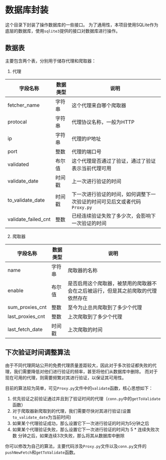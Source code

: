 # 数据库封装

这个目录下封装了操作数据库的一些接口。
为了通用性，本项目使用SQLite作为底层的数据库，使用`sqlite3`提供的接口对数据库进行操作。

## 数据表

主要包含两个表，分别用于储存代理和爬取器：

1. 代理

| 字段名称            | 数据类型 | 说明                                                                     |
|---------------------|----------|--------------------------------------------------------------------------|
| fetcher_name        | 字符串   | 这个代理来自哪个爬取器                                                   |
| protocal            | 字符串   | 代理协议名称，一般为HTTP                                                 |
| ip                  | 字符串   | 代理的IP地址                                                             |
| port                | 整数     | 代理的端口号                                                             |
| validated           | 布尔值   | 这个代理是否通过了验证，通过了验证表示当前代理可用                       |
| validate_date       | 时间戳   | 上一次进行验证的时间                                                     |
| to_validate_date    | 时间戳   | 下一次进行验证的时间，如何调整下一次验证的时间可见后文或者代码`Proxy.py` |
| validate_failed_cnt | 整数     | 已经连续验证失败了多少次，会影响下一次验证的时间                         |

2. 爬取器

| 字段名称         | 数据类型 | 说明                                                                             |
|------------------|----------|----------------------------------------------------------------------------------|
| name             | 字符串   | 爬取器的名称                                                                     |
| enable           | 布尔值   | 是否启用这个爬取器，被禁用的爬取器不会在之后被运行，但是其之前爬取的代理依然存在 |
| sum_proxies_cnt  | 整数     | 至今为止总共爬取到了多少个代理                                                   |
| last_proxies_cnt | 整数     | 上次爬取到了多少个代理                                                           |
| last_fetch_date  | 时间戳   | 上次爬取的时间                                                                   |

## 下次验证时间调整算法

由于不同代理网站公开的免费代理质量差距较大，因此对于多次验证都失败的代理，我们需要降低对他们进行验证的频率，甚至将他们从数据库中删除。
而对于现在可用的代理，则需要频繁对其进行验证，以保证其可用性。

目前的算法较为简单，可见`Proxy.py`文件中的`validate`函数，核心思想如下：

1. 优先验证之前验证通过并且到了验证时间的代理（`conn.py`中的`getToValidate`函数）
2. 对于爬取器新爬取到的代理，我们需要尽快对其进行验证(设置`to_validate_date`为当前时间)
3. 如果某个代理验证成功，那么设置它下一次进行验证的时间为5分钟之后
4. 如果某个代理验证失败，那么设置它下一次进行验证的时间为 5 * 连续失败次数 分钟之后，如果连续3次失败，那么将其从数据库中删除

你可以修改为自己的算法，主要代码涉及`Proxy.py`文件以及`conn.py`文件的`pushNewFetch`和`getToValidate`函数。
